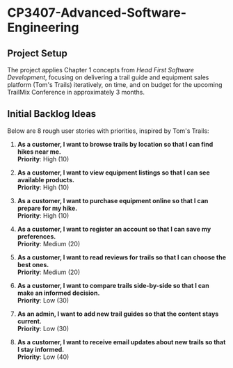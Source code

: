 # CP3407-Advanced-Software-Engineering

## Project Setup
 The project applies Chapter 1 concepts from *Head First Software Development*, focusing on delivering a trail guide and equipment sales platform (Tom's Trails) iteratively, on time, and on budget for the upcoming TrailMix Conference in approximately 3 months.

## Initial Backlog Ideas
Below are 8 rough user stories with priorities, inspired by Tom's Trails:

1. **As a customer, I want to browse trails by location so that I can find hikes near me.**  
   **Priority**: High (10)

2. **As a customer, I want to view equipment listings so that I can see available products.**  
   **Priority**: High (10)

3. **As a customer, I want to purchase equipment online so that I can prepare for my hike.**  
   **Priority**: High (10)

4. **As a customer, I want to register an account so that I can save my preferences.**  
   **Priority**: Medium (20)

5. **As a customer, I want to read reviews for trails so that I can choose the best ones.**  
   **Priority**: Medium (20)

6. **As a customer, I want to compare trails side-by-side so that I can make an informed decision.**  
   **Priority**: Low (30)

7. **As an admin, I want to add new trail guides so that the content stays current.**  
   **Priority**: Low (30)

8. **As a customer, I want to receive email updates about new trails so that I stay informed.**  
   **Priority**: Low (40)

